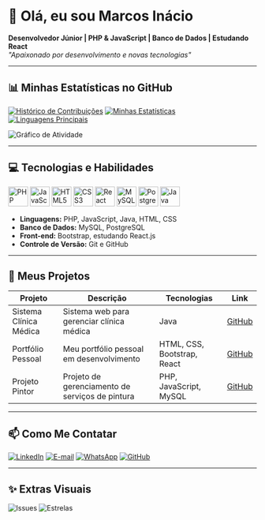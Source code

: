 # 👋 Olá, eu sou Marcos Inácio

**Desenvolvedor Júnior | PHP & JavaScript | Banco de Dados | Estudando React**  
*"Apaixonado por desenvolvimento e novas tecnologias"*  

---

## 📊 Minhas Estatísticas no GitHub

<!-- Gráfico de commits semanal/mensal -->
[![Histórico de Contribuições](https://github-readme-streak-stats.herokuapp.com/?user=Marcosidr&theme=tokyonight&hide_border=true)](https://github.com/Marcosidr)
[![Minhas Estatísticas](https://github-readme-stats.vercel.app/api?username=Marcosidr&show_icons=true&theme=radical)](https://github.com/Marcosidr)
[![Linguagens Principais](https://github-readme-stats.vercel.app/api/top-langs/?username=Marcosidr&layout=compact&theme=radical)](https://github.com/Marcosidr)

<!-- Gráfico de atividade -->
![Gráfico de Atividade](https://activity-graph.herokuapp.com/graph?username=Marcosidr&theme=react-dark&hide_border=true)

---

## 💻 Tecnologias e Habilidades

<p>
  <img src="https://cdn.jsdelivr.net/gh/devicons/devicon/icons/php/php-original.svg" width="40" title="PHP" />
  <img src="https://cdn.jsdelivr.net/gh/devicons/devicon/icons/javascript/javascript-original.svg" width="40" title="JavaScript" />
  <img src="https://cdn.jsdelivr.net/gh/devicons/devicon/icons/html5/html5-original.svg" width="40" title="HTML5" />
  <img src="https://cdn.jsdelivr.net/gh/devicons/devicon/icons/css3/css3-original.svg" width="40" title="CSS3" />
  <img src="https://cdn.jsdelivr.net/gh/devicons/devicon/icons/react/react-original.svg" width="40" title="React" />
  <img src="https://cdn.jsdelivr.net/gh/devicons/devicon/icons/mysql/mysql-original.svg" width="40" title="MySQL" />
  <img src="https://cdn.jsdelivr.net/gh/devicons/devicon/icons/postgresql/postgresql-original.svg" width="40" title="PostgreSQL" />
  <img src="https://cdn.jsdelivr.net/gh/devicons/devicon/icons/java/java-original.svg" width="40" title="Java" />
</p>

- **Linguagens:** PHP, JavaScript, Java, HTML, CSS  
- **Banco de Dados:** MySQL, PostgreSQL  
- **Front-end:** Bootstrap, estudando React.js  
- **Controle de Versão:** Git e GitHub  

---

## 📂 Meus Projetos

| Projeto | Descrição | Tecnologias | Link |
|---------|-----------|------------|------|
| Sistema Clínica Médica | Sistema web para gerenciar clínica médica | Java | [GitHub](https://github.com/Marcosidr/Projeto-Java) |
| Portfólio Pessoal | Meu portfólio pessoal em desenvolvimento | HTML, CSS, Bootstrap, React | [GitHub](https://github.com/Marcosidr/portfolio) |
| Projeto Pintor | Projeto de gerenciamento de serviços de pintura | PHP, JavaScript, MySQL | [GitHub](https://github.com/Marcosidr/projetoPintor) |

---

## 📫 Como Me Contatar

<p>
  <a href="https://www.linkedin.com/in/marcos-in%C3%A1cio-1161a1231/"><img src="https://img.shields.io/badge/LinkedIn-0077B5?style=for-the-badge&logo=linkedin&logoColor=white" alt="LinkedIn" /></a>
  <a href="mailto:marcosincio556@gmail.com"><img src="https://img.shields.io/badge/E-mail-D14836?style=for-the-badge&logo=gmail&logoColor=white" alt="E-mail" /></a>
  <a href="https://wa.me/5544998640443"><img src="https://img.shields.io/badge/WhatsApp-25D366?style=for-the-badge&logo=whatsapp&logoColor=white" alt="WhatsApp" /></a>
  <a href="https://github.com/Marcosidr"><img src="https://img.shields.io/badge/GitHub-100000?style=for-the-badge&logo=github&logoColor=white" alt="GitHub" /></a>
</p>

---

## ✨ Extras Visuais


![Issues](https://img.shields.io/github/issues/Marcosidr/Marcosidr?style=flat-square)
![Estrelas](https://img.shields.io/github/stars/Marcosidr/Marcosidr?style=flat-square)
